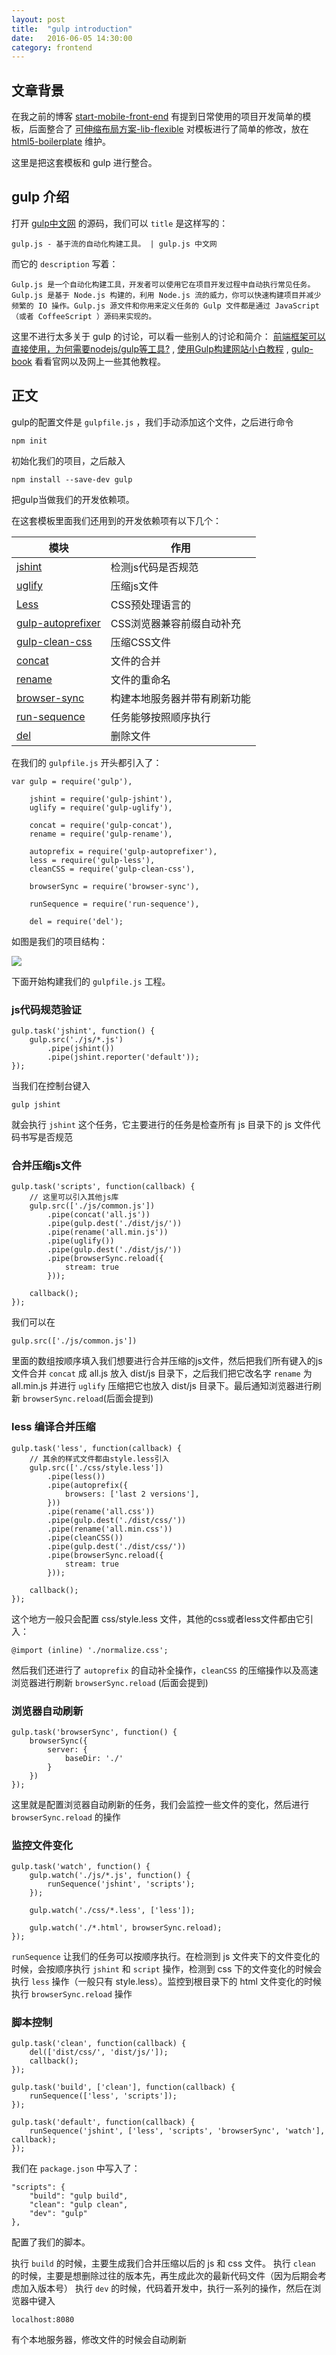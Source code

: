 ```yaml
---
layout: post
title:  "gulp introduction"
date:   2016-06-05 14:30:00
category: frontend
---
```


## 文章背景


在我之前的博客 [start-mobile-front-end](http://cody1991.github.io/frontend/2015/12/15/start-mobile-front-end.html) 有提到日常使用的项目开发简单的模板，后面整合了 [可伸缩布局方案-lib-flexible](https://github.com/amfe/lib-flexible) 对模板进行了简单的修改，放在
[html5-boilerplate](https://github.com/bear-front-end/html5-boilerplate) 维护。

这里是把这套模板和 gulp 进行整合。

## gulp 介绍


打开 [gulp中文网]() 的源码，我们可以 `title` 是这样写的：

    gulp.js - 基于流的自动化构建工具。 | gulp.js 中文网

而它的 `description` 写着：

    Gulp.js 是一个自动化构建工具，开发者可以使用它在项目开发过程中自动执行常见任务。Gulp.js 是基于 Node.js 构建的，利用 Node.js 流的威力，你可以快速构建项目并减少频繁的 IO 操作。Gulp.js 源文件和你用来定义任务的 Gulp 文件都是通过 JavaScript（或者 CoffeeScript ）源码来实现的。

这里不进行太多关于 gulp 的讨论，可以看一些别人的讨论和简介： [前端框架可以直接使用，为何需要nodejs/gulp等工具?](https://www.zhihu.com/question/30597893) , [使用Gulp构建网站小白教程](https://www.h5jun.com/post/gulp-build.html) , [gulp-book](https://github.com/nimojs/gulp-book) 看看官网以及网上一些其他教程。


## 正文


gulp的配置文件是 `gulpfile.js` ，我们手动添加这个文件，之后进行命令

    npm init

初始化我们的项目，之后敲入

    npm install --save-dev gulp

把gulp当做我们的开发依赖项。

在这套模板里面我们还用到的开发依赖项有以下几个：

模块 | 作用 
-----|-----
[jshint](https://github.com/spalger/gulp-jshint) | 检测js代码是否规范
[uglify](https://github.com/terinjokes/gulp-uglify) | 压缩js文件
[Less](https://github.com/plus3network/gulp-less) | CSS预处理语言的
[gulp-autoprefixer](https://www.npmjs.com/package/gulp-autoprefixer) | CSS浏览器兼容前缀自动补充
[gulp-clean-css](https://www.npmjs.com/package/gulp-clean-css) | 压缩CSS文件
[concat](https://github.com/wearefractal/gulp-concat) | 文件的合并
[rename](https://github.com/hparra/gulp-rename) | 文件的重命名
[browser-sync](https://www.npmjs.com/package/browser-sync) | 构建本地服务器并带有刷新功能 
[run-sequence](https://www.npmjs.com/package/run-sequence) | 任务能够按照顺序执行
[del](https://www.npmjs.com/package/del) | 删除文件

在我们的 `gulpfile.js` 开头都引入了：

    var gulp = require('gulp'),

        jshint = require('gulp-jshint'),
        uglify = require('gulp-uglify'),

        concat = require('gulp-concat'),
        rename = require('gulp-rename'),

        autoprefix = require('gulp-autoprefixer'),
        less = require('gulp-less'),
        cleanCSS = require('gulp-clean-css'),

        browserSync = require('browser-sync'),

        runSequence = require('run-sequence'),

        del = require('del');


如图是我们的项目结构：

<img src="{{site.baseurl}}/source/2016.06.05/1.png">

下面开始构建我们的 `gulpfile.js` 工程。


### js代码规范验证

    gulp.task('jshint', function() {
        gulp.src('./js/*.js')
            .pipe(jshint())
            .pipe(jshint.reporter('default'));
    });  

当我们在控制台键入

    gulp jshint

就会执行 `jshint` 这个任务，它主要进行的任务是检查所有 js 目录下的 js 文件代码书写是否规范

### 合并压缩js文件

    gulp.task('scripts', function(callback) {
        // 这里可以引入其他js库
        gulp.src(['./js/common.js'])
            .pipe(concat('all.js'))
            .pipe(gulp.dest('./dist/js/'))
            .pipe(rename('all.min.js'))
            .pipe(uglify())
            .pipe(gulp.dest('./dist/js/'))
            .pipe(browserSync.reload({
                stream: true
            }));

        callback();
    });

我们可以在

    gulp.src(['./js/common.js'])

里面的数组按顺序填入我们想要进行合并压缩的js文件，然后把我们所有键入的js文件合并 `concat` 成 all.js 放入 dist/js  目录下，之后我们把它改名字 `rename` 为 all.min.js 并进行 `uglify` 压缩把它也放入 dist/js 目录下。最后通知浏览器进行刷新 `browserSync.reload`(后面会提到)

### less 编译合并压缩

    gulp.task('less', function(callback) {
        // 其余的样式文件都由style.less引入
        gulp.src(['./css/style.less'])
            .pipe(less())
            .pipe(autoprefix({
                browsers: ['last 2 versions'],
            }))
            .pipe(rename('all.css'))
            .pipe(gulp.dest('./dist/css/'))
            .pipe(rename('all.min.css'))
            .pipe(cleanCSS())
            .pipe(gulp.dest('./dist/css/'))
            .pipe(browserSync.reload({
                stream: true
            }));

        callback();
    });

这个地方一般只会配置 css/style.less 文件，其他的css或者less文件都由它引入：

    @import (inline) './normalize.css';

然后我们还进行了 `autoprefix` 的自动补全操作，`cleanCSS` 的压缩操作以及高速浏览器进行刷新 `browserSync.reload` (后面会提到)

### 浏览器自动刷新

    gulp.task('browserSync', function() {
        browserSync({
            server: {
                baseDir: './'
            }
        })
    });

这里就是配置浏览器自动刷新的任务，我们会监控一些文件的变化，然后进行 `browserSync.reload` 的操作

### 监控文件变化

    gulp.task('watch', function() {
        gulp.watch('./js/*.js', function() {
            runSequence('jshint', 'scripts');
        });

        gulp.watch('./css/*.less', ['less']);

        gulp.watch('./*.html', browserSync.reload);
    });

`runSequence` 让我们的任务可以按顺序执行。在检测到 js 文件夹下的文件变化的时候，会按顺序执行 `jshint` 和 `script` 操作，检测到 css 下的文件变化的时候会执行 `less` 操作（一般只有 style.less）。监控到根目录下的 html 文件变化的时候执行 `browserSync.reload` 操作

### 脚本控制

    gulp.task('clean', function(callback) {
        del(['dist/css/', 'dist/js/']);
        callback();
    });

    gulp.task('build', ['clean'], function(callback) {
        runSequence(['less', 'scripts']);
    });

    gulp.task('default', function(callback) {
        runSequence('jshint', ['less', 'scripts', 'browserSync', 'watch'], callback);
    });

我们在 `package.json` 中写入了：

    "scripts": {
        "build": "gulp build",
        "clean": "gulp clean",
        "dev": "gulp"
    },

配置了我们的脚本。

执行 `build` 的时候，主要生成我们合并压缩以后的 js 和 css 文件。
执行 `clean` 的时候，主要是想删除过往的版本先，再生成此次的最新代码文件（因为后期会考虑加入版本号）
执行 `dev` 的时候，代码着开发中，执行一系列的操作，然后在浏览器中键入

    localhost:8080

有个本地服务器，修改文件的时候会自动刷新
